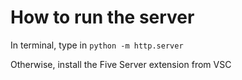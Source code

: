 # How to run the server

In terminal, type in `python -m http.server`

Otherwise, install the Five Server extension from VSC